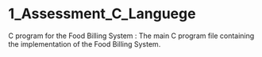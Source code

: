 # 1_Assessment_C_Languege

C program for the Food Billing System : The main C program file containing the implementation of the Food Billing System.
